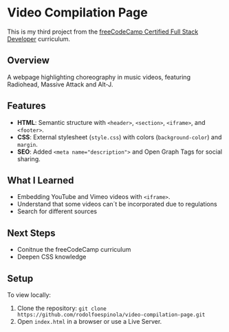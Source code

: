 # Video Compilation Page

This is my third project from the [freeCodeCamp Certified Full Stack Developer](https://www.freecodecamp.org/learn/full-stack-developer/) curriculum.

## Overview
A webpage highlighting choreography in music videos, featuring Radiohead, Massive Attack and Alt-J.

## Features
- **HTML**: Semantic structure with `<header>`, `<section>`, `<iframe>`, and `<footer>`.
- **CSS**: External stylesheet (`style.css`) with colors (`background-color`) and `margin`.
- **SEO**: Added `<meta name="description">` and Open Graph Tags for social sharing.

## What I Learned
- Embedding YouTube and Vimeo videos with `<iframe>`.
- Understand that some videos can´t be incorporated due to regulations
- Search for different sources

## Next Steps
- Conitnue the freeCodeCamp curriculum
- Deepen CSS knowledge

## Setup
To view locally:
1. Clone the repository: `git clone https://github.com/rodolfoespinola/video-compilation-page.git`
2. Open `index.html` in a browser or use a Live Server.